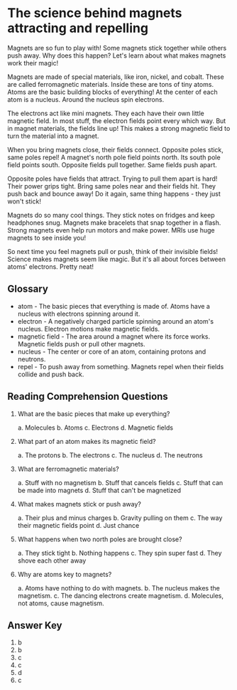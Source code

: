 # The science behind magnets attracting and repelling

Magnets are so fun to play with! Some magnets stick together while others push away. Why does this happen? Let's learn about what makes magnets work their magic!

Magnets are made of special materials, like iron, nickel, and cobalt. These are called ferromagnetic materials. Inside these are tons of tiny atoms. Atoms are the basic building blocks of everything! At the center of each atom is a nucleus. Around the nucleus spin electrons.

The electrons act like mini magnets. They each have their own little magnetic field. In most stuff, the electron fields point every which way. But in magnet materials, the fields line up! This makes a strong magnetic field to turn the material into a magnet.

When you bring magnets close, their fields connect. Opposite poles stick, same poles repel! A magnet's north pole field points north. Its south pole field points south. Opposite fields pull together. Same fields push apart.

Opposite poles have fields that attract. Trying to pull them apart is hard! Their power grips tight. Bring same poles near and their fields hit. They push back and bounce away! Do it again, same thing happens - they just won't stick!

Magnets do so many cool things. They stick notes on fridges and keep headphones snug. Magnets make bracelets that snap together in a flash. Strong magnets even help run motors and make power. MRIs use huge magnets to see inside you!

So next time you feel magnets pull or push, think of their invisible fields! Science makes magnets seem like magic. But it's all about forces between atoms' electrons. Pretty neat!

## Glossary

- atom - The basic pieces that everything is made of. Atoms have a nucleus with electrons spinning around it.
- electron - A negatively charged particle spinning around an atom's nucleus. Electron motions make magnetic fields.
- magnetic field - The area around a magnet where its force works. Magnetic fields push or pull other magnets.
- nucleus - The center or core of an atom, containing protons and neutrons.
- repel - To push away from something. Magnets repel when their fields collide and push back.

## Reading Comprehension Questions

1. What are the basic pieces that make up everything?

   a. Molecules
   b. Atoms
   c. Electrons
   d. Magnetic fields

2. What part of an atom makes its magnetic field?

   a. The protons
   b. The electrons
   c. The nucleus
   d. The neutrons

3. What are ferromagnetic materials?

   a. Stuff with no magnetism
   b. Stuff that cancels fields
   c. Stuff that can be made into magnets
   d. Stuff that can't be magnetized

4. What makes magnets stick or push away?

   a. Their plus and minus charges
   b. Gravity pulling on them
   c. The way their magnetic fields point
   d. Just chance

5. What happens when two north poles are brought close?

   a. They stick tight
   b. Nothing happens
   c. They spin super fast
   d. They shove each other away

6. Why are atoms key to magnets?

   a. Atoms have nothing to do with magnets.
   b. The nucleus makes the magnetism.
   c. The dancing electrons create magnetism.
   d. Molecules, not atoms, cause magnetism.

## Answer Key

1. b
2. b
3. c
4. c
5. d
6. c

